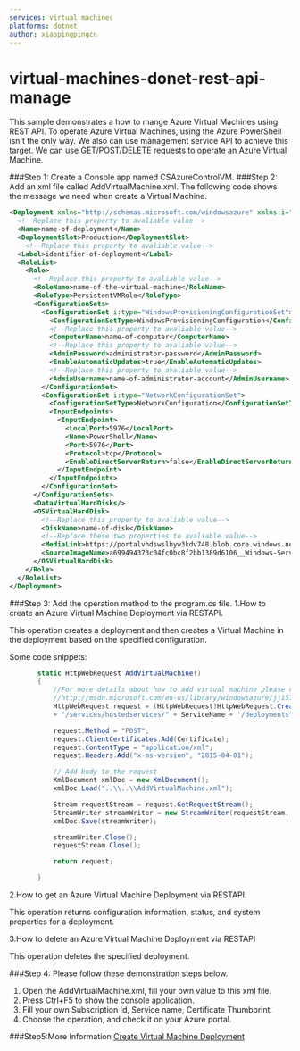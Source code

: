 ```yaml
---
services: virtual machines
platforms: dotnet
author: xiaopingpingcn
---
```


# virtual-machines-donet-rest-api-manage
This sample demonstrates a how to mange Azure Virtual Machines using REST API.
 To operate Azure Virtual Machines, using the Azure PowerShell isn't the only way. We also can use management service API to achieve this target. We can use GET/POST/DELETE requests to operate an Azure Virtual Machine.

###Step 1:  Create a Console app named CSAzureControlVM.
###Step 2: Add an xml file called AddVirtualMachine.xml.
The following code shows the message we need when create a Virtual Machine.
```XML
<Deployment xmlns="http://schemas.microsoft.com/windowsazure" xmlns:i="http://www.w3.org/2001/XMLSchema-instance">
  <!--Replace this property to avaliable value-->
  <Name>name-of-deployment</Name>
  <DeploymentSlot>Production</DeploymentSlot>
    <!--Replace this property to avaliable value-->
  <Label>identifier-of-deployment</Label>
  <RoleList>
    <Role>
      <!--Replace this property to avaliable value-->
      <RoleName>name-of-the-virtual-machine</RoleName>
      <RoleType>PersistentVMRole</RoleType>
      <ConfigurationSets>
        <ConfigurationSet i:type="WindowsProvisioningConfigurationSet">
          <ConfigurationSetType>WindowsProvisioningConfiguration</ConfigurationSetType>
          <!--Replace this property to avaliable value-->
          <ComputerName>name-of-computer</ComputerName>
          <!--Replace this property to avaliable value-->
          <AdminPassword>administrator-password</AdminPassword>
          <EnableAutomaticUpdates>true</EnableAutomaticUpdates>
          <!--Replace this property to avaliable value-->
          <AdminUsername>name-of-administrator-account</AdminUsername>
        </ConfigurationSet>
        <ConfigurationSet i:type="NetworkConfigurationSet">
          <ConfigurationSetType>NetworkConfiguration</ConfigurationSetType>
          <InputEndpoints>
            <InputEndpoint>
              <LocalPort>5976</LocalPort>
              <Name>PowerShell</Name>
              <Port>5976</Port>
              <Protocol>tcp</Protocol>
              <EnableDirectServerReturn>false</EnableDirectServerReturn>
            </InputEndpoint>
          </InputEndpoints>
        </ConfigurationSet>
      </ConfigurationSets>
      <DataVirtualHardDisks/>
      <OSVirtualHardDisk>
        <!--Replace this property to avaliable value-->
        <DiskName>name-of-disk</DiskName>
        <!--Replace these two properties to avaliable value-->
        <MediaLink>https://portalvhdswslbyw3kdv748.blob.core.windows.net/vhds/vhdtest</MediaLink>       
        <SourceImageName>a699494373c04fc0bc8f2bb1389d6106__Windows-Server-2012-R2-20150916-en.us-127GB.vhd</SourceImageName>
      </OSVirtualHardDisk>
    </Role>
  </RoleList>
</Deployment>
```
###Step 3: Add the operation method to the program.cs file.
1.How to create an Azure Virtual Machine Deployment via RESTAPI.

This operation creates a deployment and then creates a Virtual Machine in the deployment based on the specified configuration.

Some code snippets:
```C#
       static HttpWebRequest AddVirtualMachine()
       {
           //For more details about how to add virtual machine please refer to:
           //http://msdn.microsoft.com/en-us/library/windowsazure/jj157194.aspx
           HttpWebRequest request = (HttpWebRequest)HttpWebRequest.Create(new Uri("https://management.core.windows.net/" + SubscriptionID
           + "/services/hostedservices/" + ServiceName + "/deployments" ));

           request.Method = "POST";
           request.ClientCertificates.Add(Certificate);
           request.ContentType = "application/xml";
           request.Headers.Add("x-ms-version", "2015-04-01");

           // Add body to the request
           XmlDocument xmlDoc = new XmlDocument();
           xmlDoc.Load("..\\..\\AddVirtualMachine.xml");

           Stream requestStream = request.GetRequestStream();
           StreamWriter streamWriter = new StreamWriter(requestStream, System.Text.UTF8Encoding.UTF8);
           xmlDoc.Save(streamWriter);

           streamWriter.Close();
           requestStream.Close();

           return request;

       }

```
2.How to get an Azure Virtual Machine Deployment via RESTAPI.

This operation returns configuration information, status, and system properties for a deployment.

3.How to delete an Azure Virtual Machine Deployment via RESTAPI

This operation deletes the specified deployment.

###Step 4: Please follow these demonstration steps below.

1.	Open the AddVirtualMachine.xml, fill your own value to this xml file.
2.	Press Ctrl+F5 to show the console application.
3.	Fill your own Subscription Id, Service name, Certificate Thumbprint.
4.	Choose the operation, and check it on your Azure portal.


###Step5:More Information
[Create Virtual Machine Deployment](https://msdn.microsoft.com/library/azure/jj157194.aspx)
